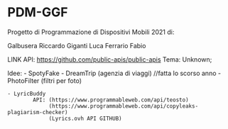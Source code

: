 # PDM-GGF
Progetto di Programmazione di Dispositivi Mobili 2021 di:

Galbusera Riccardo
Giganti Luca
Ferrario Fabio

LINK API: https://github.com/public-apis/public-apis
Tema: Unknown;

Idee: 
    - SpotyFake
    - DreamTrip (agenzia di viaggi) //fatta lo scorso anno
    - PhotoFilter (filtri per foto)
    
    
    - LyricBuddy 
            API: (https://www.programmableweb.com/api/teosto)
                 (https://www.programmableweb.com/api/copyleaks-plagiarism-checker)
                 (Lyrics.ovh API GITHUB)
